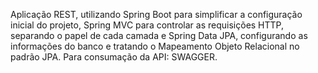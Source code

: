 Aplicação REST, utilizando Spring Boot para simplificar a configuração inicial do
projeto, Spring MVC para controlar as requisições HTTP, separando o papel de cada
camada e Spring Data JPA, configurando as informações do banco e tratando o
Mapeamento Objeto Relacional no padrão JPA. Para consumação da API: SWAGGER.
